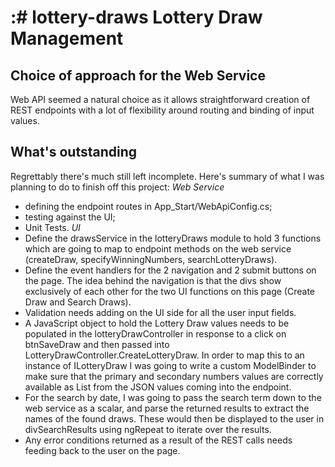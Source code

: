 :# lottery-draws
Lottery Draw Management
=======================

Choice of approach for the Web Service
--------------------------------------
Web API seemed a natural choice as it allows straightforward creation of REST endpoints with a lot of flexibility around routing and binding of input values.

What's outstanding
------------------
Regrettably there's much still left incomplete. Here's summary of what I was planning to do to finish off this project:
*Web Service*
- defining the endpoint routes in App_Start/WebApiConfig.cs;
- testing against the UI;
- Unit Tests.
*UI*
- Define the drawsService in the lotteryDraws module to hold 3 functions which are going to map to endpoint methods on the web service (createDraw, specifyWinningNumbers, searchLotteryDraws).
- Define the event handlers for the 2 navigation and 2 submit buttons on the page. The idea behind the navigation is that the divs show exclusively of each other for the two UI functions on this page (Create Draw and Search Draws).
- Validation needs adding on the UI side for all the user input fields.
- A JavaScript object to hold the Lottery Draw values needs to be populated in the lotteryDrawController in response to a click on btnSaveDraw and then passed into LotteryDrawController.CreateLotteryDraw. In order to map this to an instance of ILotteryDraw I was going to write a custom ModelBinder to make sure that the primary and secondary numbers values are correctly available as List<int> from the JSON values coming into the endpoint.
- For the search by date, I was going to pass the search term down to the web service as a scalar, and parse the returned results to extract the names of the found draws. These would then be displayed to the user in divSearchResults using ngRepeat to iterate over the results.
- Any error conditions returned as a result of the REST calls needs feeding back to the user on the page.
